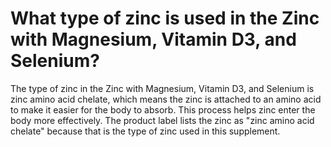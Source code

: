 # What type of zinc is used in the Zinc with Magnesium, Vitamin D3, and Selenium?

The type of zinc in the Zinc with Magnesium, Vitamin D3, and Selenium is zinc amino acid chelate, which means the zinc is attached to an amino acid to make it easier for the body to absorb. This process helps zinc enter the body more effectively. The product label lists the zinc as "zinc amino acid chelate" because that is the type of zinc used in this supplement.